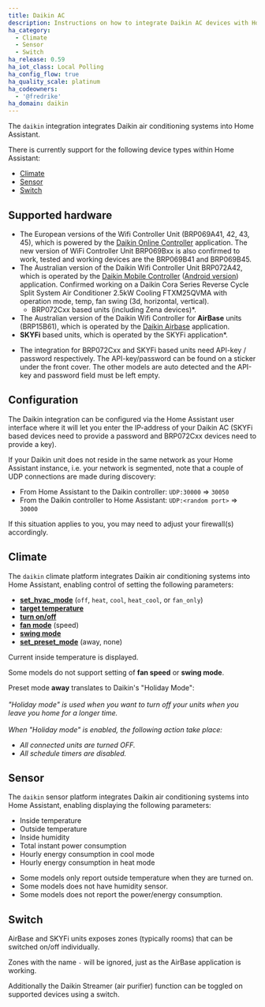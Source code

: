 ```yaml
---
title: Daikin AC
description: Instructions on how to integrate Daikin AC devices with Home Assistant.
ha_category:
  - Climate
  - Sensor
  - Switch
ha_release: 0.59
ha_iot_class: Local Polling
ha_config_flow: true
ha_quality_scale: platinum
ha_codeowners:
  - '@fredrike'
ha_domain: daikin
---
```


The `daikin` integration integrates Daikin air conditioning systems into Home Assistant.

There is currently support for the following device types within Home Assistant:

- [Climate](#climate)
- [Sensor](#sensor)
- [Switch](#switch)

## Supported hardware

- The European versions of the Wifi Controller Unit (BRP069A41, 42, 43, 45), which is powered by the [Daikin Online Controller](https://play.google.com/store/apps/details?id=eu.daikin.remoapp) application. The new version of WiFi Controller Unit BRP069Bxx is also confirmed to work, tested and working devices are the BRP069B41 and BRP069B45.
- The Australian version of the Daikin Wifi Controller Unit BRP072A42, which is operated by the [Daikin Mobile Controller](https://itunes.apple.com/au/app/daikin-mobile-controller/id917168708?mt=8) ([Android version](https://play.google.com/store/apps/details?id=eu.daikin.remoapp)) application. Confirmed working on a Daikin Cora Series Reverse Cycle Split System Air Conditioner 2.5kW Cooling FTXM25QVMA with operation mode, temp, fan swing (3d, horizontal, vertical).
  - BRP072Cxx based units (including Zena devices)*.
- The Australian version of the Daikin Wifi Controller for **AirBase** units (BRP15B61), which is operated by the [Daikin Airbase](https://play.google.com/store/apps/details?id=au.com.daikin.airbase) application.
- **SKYFi** based units, which is operated by the SKYFi application*.

<div class='note'>

* The integration for BRP072Cxx and SKYFi based units need API-key / password respectively. The API-key/password can be found on a sticker under the front cover. The other models are auto detected and the API-key and password field must be left empty.
  
</div>

## Configuration

The Daikin integration can be configured via the Home Assistant user interface where it will let you enter the IP-address of your Daikin AC (SKYFi based devices need to provide a password and BRP072Cxx devices need to provide a key).

<div class='note'>
  
If your Daikin unit does not reside in the same network as your Home Assistant instance, i.e. your network is segmented, note that a couple of UDP connections are made during discovery:

- From Home Assistant to the Daikin controller: `UDP:30000` => `30050`
- From the Daikin controller to Home Assistant: `UDP:<random port>` => `30000`

If this situation applies to you, you may need to adjust your firewall(s) accordingly.

</div>

## Climate

The `daikin` climate platform integrates Daikin air conditioning systems into Home Assistant, enabling control of setting the following parameters:

- [**set_hvac_mode**](/integrations/climate/#service-climateset_hvac_mode) (`off`, `heat`, `cool`, `heat_cool`, or `fan_only`)
- [**target temperature**](/integrations/climate#service-climateset_temperature)
- [**turn on/off**](/integrations/climate#service-climateturn_on)
- [**fan mode**](/integrations/climate#service-climateset_fan_mode) (speed)
- [**swing mode**](/integrations/climate#service-climateset_swing_mode)
- [**set_preset_mode**](/integrations/climate#service-climateset_preset_mode) (away, none)

Current inside temperature is displayed.

<div class='note'>
  
Some models do not support setting of **fan speed** or **swing mode**.
  
</div>

<div class='note'>

Preset mode **away** translates to Daikin's "Holiday Mode":<br/>
<br>
_"Holiday mode" is used when you want to turn off your units when you leave you home for a longer time._<br>
<br>
_When "Holiday mode" is enabled, the following action take place:_
 - _All connected units are turned OFF._
 - _All schedule timers are disabled._

</div>

## Sensor

The `daikin` sensor platform integrates Daikin air conditioning systems into Home Assistant, enabling displaying the following parameters:

- Inside temperature
- Outside temperature
- Inside humidity
- Total instant power consumption
- Hourly energy consumption in cool mode
- Hourly energy consumption in heat mode

<div class='note'>

- Some models only report outside temperature when they are turned on.
- Some models does not have humidity sensor.
- Some models does not report the power/energy consumption.

</div>

## Switch

AirBase and SKYFi units exposes zones (typically rooms) that can be switched on/off individually.

<div class='note'>

Zones with the name `-` will be ignored, just as the AirBase application is working.

</div>

Additionally the Daikin Streamer (air purifier) function can be toggled on supported devices using a switch.
